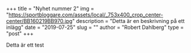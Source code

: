 +++
title = "Nyhet nummer 2"
img = "https://sportbloggare.com/assets/local/_753x400_crop_center-center/BB160219BB970.jpg"
description = "Detta är en beskrivning på ett inlägg"
date = "2019-07-25"
slug = ""
author = "Robert Dahlberg"
type = "post"
+++

Detta är ett test
